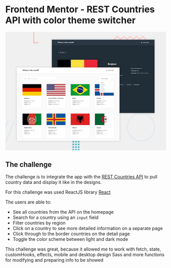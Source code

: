 # Frontend Mentor - REST Countries API with color theme switcher

![Design preview for the REST Countries API with color theme switcher coding challenge](./design/desktop-preview.jpg)


## The challenge

The challenge is to integrate the app with the [REST Countries API](https://restcountries.eu) to pull country data and display it like in the designs.

For this challenge was used ReactJS library [React](https://reactjs.org)

The users are able to:

- See all countries from the API on the homepage
- Search for a country using an `input` field
- Filter countries by region
- Click on a country to see more detailed information on a separate page
- Click through to the border countries on the detail page
- Toggle the color scheme between light and dark mode

This challenge was great, because it allowed me to work with fetch, state, customHooks, effects, mobile and desktop design Sass and more functions for modifying and preparing info to be showed

